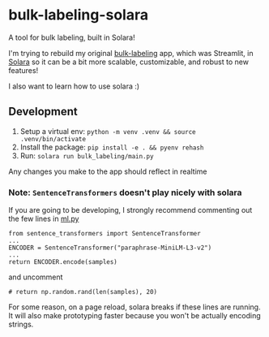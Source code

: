 # bulk-labeling-solara
A tool for bulk labeling, built in Solara!

I'm trying to rebuild my original [bulk-labeling](https://github.com/rungalileo/bulk-labeling/) app, which was Streamlit, in [Solara](https://github.com/widgetti/solara) so it can be a bit more scalable, customizable, and robust to new features!

I also want to learn how to use solara :) 


## Development
1. Setup a virtual env: `python -m venv .venv && source .venv/bin/activate`
2. Install the package: `pip install -e . && pyenv rehash`
3. Run: `solara run bulk_labeling/main.py`

Any changes you make to the app should reflect in realtime

### Note: `SentenceTransformers` doesn't play nicely with solara
If you are going to be developing, I strongly recommend commenting out
the few lines in [ml.py](utils/ml.py)
```
from sentence_transformers import SentenceTransformer
...
ENCODER = SentenceTransformer("paraphrase-MiniLM-L3-v2")
...
return ENCODER.encode(samples)
```
and uncomment
```
# return np.random.rand(len(samples), 20)
```

For some reason, on a page reload, solara breaks if these lines are running.  
It will also make prototyping faster because you won't be actually encoding strings.
